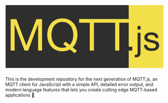 # <img src="media/header.png" title="MQTT.js" alt="MQTT.js logo" width="530">

This is the development repository for the next generation of MQTT.js, an MQTT
client for JavaScript with a simple API, detailed error output, and modern
language features that lets you create cutting edge MQTT-based applications 🚀